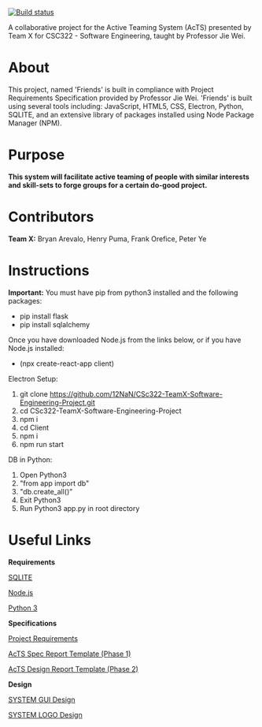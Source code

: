 
[![Build status](https://travis-ci.org/USERNAME/travis-lab.svg?master)](https://travis-ci.org/BryAre)

A collaborative project for the Active Teaming System (AcTS) presented by Team X for CSC322 - Software Engineering, taught by Professor Jie Wei.

# About

This project, named 'Friends' is built in compliance with Project Requirements Specification provided by Professor Jie Wei. 
'Friends' is built using several tools including: JavaScript, HTML5, CSS, Electron, Python, SQLITE, and an extensive library of packages installed using Node Package Manager (NPM).

# Purpose 

**This system will facilitate active teaming of people with similar interests and skill-sets to forge groups for a certain do-good project.**
    
# Contributors

 **Team X:** Bryan Arevalo, Henry Puma, Frank Orefice, Peter Ye

# Instructions 
**Important:**
You must have pip from python3 installed and the following packages:
- pip install flask
- pip install sqlalchemy

Once you have downloaded Node.js from the links below, or if you have Node.js installed:

- (npx create-react-app client)

Electron Setup:
1) git clone https://github.com/12NaN/CSc322-TeamX-Software-Engineering-Project.git
2) cd CSc322-TeamX-Software-Engineering-Project
3) npm i 
4) cd Client 
5) npm i 
6) npm run start

DB in Python:
1) Open Python3
2) "from app import db" 
3) "db.create_all()”
4) Exit Python3
5) Run Python3 app.py in root directory

# Useful Links

**Requirements**

[SQLITE](https://www.sqlite.org/download.html)

[Node.js](https://nodejs.org/en/)

[Python 3](https://www.python.org/downloads/)


**Specifications**

[Project Requirements](http://www-cs.ccny.cuny.edu/~csjie/322/s20/spec_s20.docx)

[AcTS Spec Report Template (Phase 1)](http://www-cs.ccny.cuny.edu/~csjie/322/spec_sample.pdf)
    
[AcTS Design Report Template (Phase 2)](http://www-cs.engr.ccny.cuny.edu/~csjie/322/design.txt)

**Design**

[SYSTEM GUI Design](https://www.figma.com/file/CgbIsCtYQ9D9REkQMNbv2t/FRIENDS)   

[SYSTEM LOGO Design](https://www.figma.com/file/mOJMLtp8PFP2AAUi3ncpE1/Untitled?node-id=0%3A1)

    

    


            
